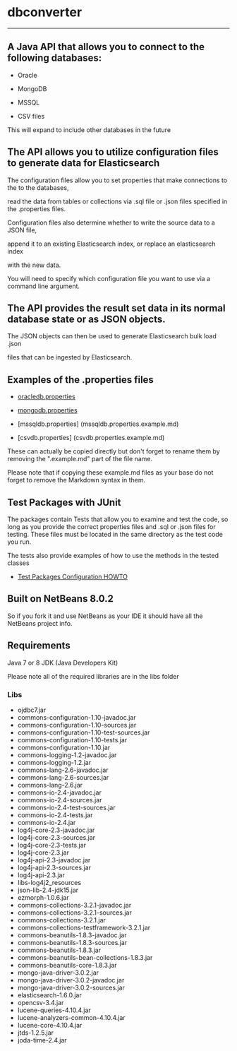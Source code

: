 # dbconverter

---

## A Java API that allows you to connect to the following databases:

* Oracle

* MongoDB

* MSSQL

* CSV files

This will expand to include other databases in the future



## The API allows you to utilize configuration files to generate data for Elasticsearch

The configuration files allow you to set properties that make connections to the to the databases, 

read the data from tables or collections via .sql file or .json files specified in the .properties files.

Configuration files also determine whether to write the source data to a JSON file,

append it to an existing Elasticsearch index, or replace an elasticsearch index

with the new data.

You will need to specify which configuration file you want to use via a command line argument.

## The API provides the result set data in its normal database state or as JSON objects.

The JSON objects can then be used to generate Elasticsearch bulk load .json 

files that can be ingested by Elasticsearch.


## Examples of the .properties files

* [oracledb.properties](oracledb.properties.example.md)

* [mongodb.properties](mongodb.properties.example.md)

* [mssqldb.properties] (mssqldb.properties.example.md)

* [csvdb.properties] (csvdb.properties.example.md)

These can actually be copied directly but don't forget to rename them by removing the ".example.md" part of the file name.

Please note that if copying these example.md files as your base do not forget to remove the Markdown syntax in them.



## Test Packages with JUnit

The packages contain Tests that allow you to examine and test the code, so long 
as you provide the correct properties files and .sql or .json files for testing.
These files must be located in the same directory as the test code you run.

The tests also provide examples of how to use the methods in the tested classes

* [Test Packages Configuration HOWTO](docs/TestPackagesConfig_HowTo.md)


## Built on NetBeans 8.0.2

So if you fork it and use NetBeans as your IDE it should have all the NetBeans project info.


## Requirements

Java 7 or 8 JDK (Java Developers Kit)

Please note all of the required libraries are in the libs folder
### Libs

* ojdbc7.jar
* commons-configuration-1.10-javadoc.jar
* commons-configuration-1.10-sources.jar
* commons-configuration-1.10-test-sources.jar
* commons-configuration-1.10-tests.jar
* commons-configuration-1.10.jar
* commons-logging-1.2-javadoc.jar
* commons-logging-1.2.jar
* commons-lang-2.6-javadoc.jar
* commons-lang-2.6-sources.jar
* commons-lang-2.6.jar
* commons-io-2.4-javadoc.jar
* commons-io-2.4-sources.jar
* commons-io-2.4-test-sources.jar
* commons-io-2.4-tests.jar
* commons-io-2.4.jar
* log4j-core-2.3-javadoc.jar
* log4j-core-2.3-sources.jar
* log4j-core-2.3-tests.jar
* log4j-core-2.3.jar
* log4j-api-2.3-javadoc.jar
* log4j-api-2.3-sources.jar
* log4j-api-2.3.jar
* libs-log4j2_resources
* json-lib-2.4-jdk15.jar
* ezmorph-1.0.6.jar
* commons-collections-3.2.1-javadoc.jar
* commons-collections-3.2.1-sources.jar
* commons-collections-3.2.1.jar
* commons-collections-testframework-3.2.1.jar
* commons-beanutils-1.8.3-javadoc.jar
* commons-beanutils-1.8.3-sources.jar
* commons-beanutils-1.8.3.jar
* commons-beanutils-bean-collections-1.8.3.jar
* commons-beanutils-core-1.8.3.jar
* mongo-java-driver-3.0.2.jar
* mongo-java-driver-3.0.2-javadoc.jar
* mongo-java-driver-3.0.2-sources.jar
* elasticsearch-1.6.0.jar
* opencsv-3.4.jar
* lucene-queries-4.10.4.jar
* lucene-analyzers-common-4.10.4.jar
* lucene-core-4.10.4.jar
* jtds-1.2.5.jar
* joda-time-2.4.jar

